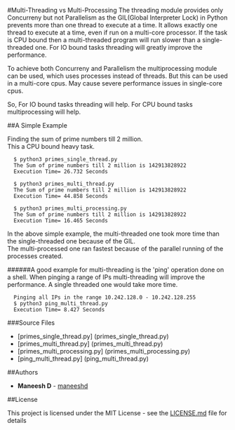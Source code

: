 #Multi-Threading vs Multi-Processing
The threading module provides only Concurreny but not Parallelism as the GIL(Global Interpreter Lock) in Python prevents more 
than one thread to execute at a time. It allows exactly one thread to execute at a time, even if run on a multi-core processor.
If the task is CPU bound then a multi-threaded program will run slower than a single-threaded one.
For IO bound tasks threading will greatly improve the performance.

To achieve both Concurreny and Parallelism the multiprocessing module can be used, which uses processes instead of threads.
But this can be used in a multi-core cpus. May cause severe performance issues in single-core cpus.

So,
For IO bound tasks threading will help.
For CPU bound tasks multiprocessing will help.

##A Simple Example

Finding the sum of prime numbers till 2 million.  
This a CPU bound heavy task.

```
  $ python3 primes_single_thread.py
  The Sum of prime numbers till 2 million is 142913828922
  Execution Time= 26.732 Seconds
```
  
```
  $ python3 primes_multi_thread.py 
  The Sum of prime numbers till 2 million is 142913828922    
  Execution Time= 44.858 Seconds  
```
  
```
  $ python3 primes_multi_processing.py 
  The Sum of prime numbers till 2 million is 142913828922   
  Execution Time= 16.465 Seconds   
```
In the above simple example, the multi-threaded one took more time than the single-threaded one because of the GIL.    
The multi-processed one ran fastest because of the parallel running of the processes created.

######A good example for multi-threading is the 'ping' operation done on a shell. When pinging a range of IPs multi-threading will
improve the performance. A single threaded one would take more time.
```
  Pinging all IPs in the range 10.242.128.0 - 10.242.128.255
  $ python3 ping_multi_thread.py
  Execution Time= 8.427 Seconds
```

###Source Files
* [primes_single_thread.py] (primes_single_thread.py)
* [primes_multi_thread.py] (primes_multi_thread.py)
* [primes_multi_processing.py] (primes_multi_processing.py)
* [ping_multi_thread.py] (ping_multi_thread.py)

##Authors

* **Maneesh D** - [maneeshd](https://github.com/maneeshd)

##License

This project is licensed under the MIT License - see the [LICENSE.md](PyTutorial/LICENSE.md) file for details
